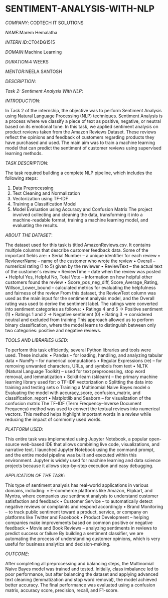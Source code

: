 # SENTIMENT-ANALYSIS-WITH-NLP

*COMPANY*: CODTECH IT SOLUTIONS

*NAME*:Marem Hemalatha

*INTERN ID*:CT04DG1515

*DOMAIN*:Machine Learning

*DURATION*:4 WEEKS

*MENTOR*:NEELA SANTOSH

*DESCRIPTION*:

*Task 2: Sentiment Analysis With NLP*:

*INTRODUCTION*:

In Task 2 of the internship, the objective was to perform Sentiment Analysis using Natural Language Processing (NLP) techniques. Sentiment Analysis is a process where we classify a piece of text as positive, negative, or neutral based on its emotional tone. In this task, we applied sentiment analysis on product reviews taken from the Amazon Reviews Dataset. These reviews reflect the opinions and feedback of customers regarding products they have purchased and used. The main aim was to train a machine learning model that can predict the sentiment of customer reviews using supervised learning methods.

*TASK DESCRIPTION*:

The task required building a complete NLP pipeline, which includes the following steps:
1.	Data Preprocessing
2.	Text Cleaning and Normalization
3.	Vectorization using TF-IDF
4.	Training a Classification Model
5.	Model Evaluation using Accuracy and Confusion Matrix
The project involved collecting and cleaning the data, transforming it into a machine-readable format, training a machine learning model, and evaluating the results.

*ABOUT THE DATASET*:

The dataset used for this task is titled AmazonReviews.csv. It contains multiple columns that describe customer feedback data. Some of the important fields are:
•	Serial Number – a unique identifier for each review
•	ReviewerName – name of the customer who wrote the review
•	Overall – numerical rating (1 to 5) given by the reviewer
•	ReviewText – the actual text of the customer's review
•	ReviewTime – date when the review was posted
•	Helpful Yes, Helpful No, Total Vote – information on how helpful other customers found the review
•	Score_pos_neg_diff, Score_Average_Rating, Willson_Lower_bound – calculated metrics for evaluating the helpfulness and fairness of the review
From this dataset, the ReviewText column was used as the main input for the sentiment analysis model, and the Overall rating was used to derive the sentiment label. The ratings were converted into sentiment categories as follows:
•	Ratings 4 and 5 → Positive sentiment (1)
•	Ratings 1 and 2 → Negative sentiment (0)
•	Rating 3 → considered neutral and excluded from training
This approach allowed us to perform binary classification, where the model learns to distinguish between only two categories: positive and negative reviews.

*TOOLS AND LIBRARIES USED*:

To perform this task efficiently, several Python libraries and tools were used. These include:
•	Pandas – for loading, handling, and analyzing tabular data
•	NumPy – for numerical computations
•	Regular Expressions (re) – for removing unwanted characters, URLs, and symbols from text
•	NLTK (Natural Language Toolkit) – used for text preprocessing, stop word removal, and lemmatization
•	Scikit-learn (sklearn) – the primary machine learning library used for:
o	TF-IDF vectorization
o	Splitting the data into training and testing sets
o	Training a Multinomial Naive Bayes model
o	Evaluating the model with accuracy_score, confusion_matrix, and classification_report
•	Matplotlib and Seaborn – for visualization of the confusion matrix
The TF-IDF (Term Frequency–Inverse Document Frequency) method was used to convert the textual reviews into numerical vectors. This method helps highlight important words in a review while reducing the impact of commonly used words.

*PLATFORM USED*:

This entire task was implemented using Jupyter Notebook, a popular open-source web-based IDE that allows combining live code, visualizations, and narrative text. I launched Jupyter Notebook using the command prompt, and the entire model pipeline was built and executed within this environment. Jupyter is widely used for machine learning and data science projects because it allows step-by-step execution and easy debugging.

*APPLICATION OF THE TASK*:

This type of sentiment analysis has real-world applications in various domains, including:
•	E-commerce platforms like Amazon, Flipkart, and Myntra, where companies use sentiment analysis to understand customer satisfaction and feedback
•	Customer Service – to automatically detect negative reviews or complaints and respond accordingly
•	Brand Monitoring – to track public sentiment toward a product, service, or company on platforms like Twitter and Facebook
•	Product Development – helping companies make improvements based on common positive or negative feedback
•	Movie and Book Reviews – analyzing sentiments in reviews to predict success or failure
By building a sentiment classifier, we are automating the process of understanding customer opinions, which is very useful for business analytics and decision-making.

*OUTCOME*:

After completing all preprocessing and balancing steps, the Multinomial Naive Bayes model was trained and tested. Initially, class imbalance led to poor performance, but after balancing the dataset and applying advanced text cleaning (lemmatization and stop word removal), the model achieved better accuracy. The final performance was evaluated using a confusion matrix, accuracy score, precision, recall, and F1-score.
